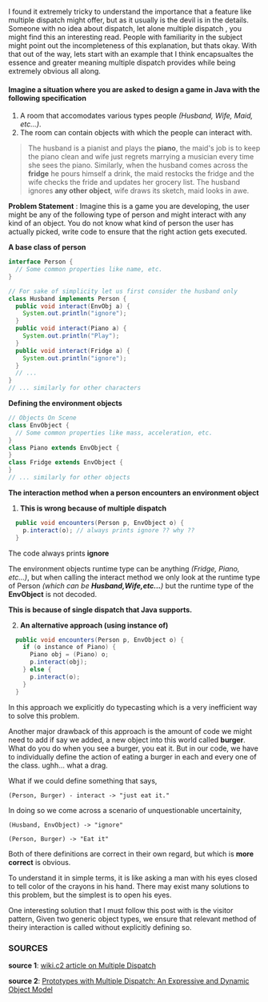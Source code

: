 I found it extremely tricky to understand the importance that a feature like 
multiple dispatch might offer, but as it usually is the devil is in the details.
Someone with no idea about dispatch, let alone multiple dispatch 
, you might find this an interesting read. People with familiarity in the subject might point out the 
incompleteness of this explanation, but thats okay.
With that out of the way, lets start with an example that I think encapsualtes the essence and 
greater meaning multiple dispatch provides while being extremely obvious all along.

#### Imagine a situation where you are asked to design a game in Java with the following specification

  1. A room that accomodates various types people _(Husband, Wife, Maid, etc...)_.
  2. The room can contain objects with which the people can interact with.
  

> The husband is a pianist and plays the **piano**, the maid's job is to keep the piano clean and wife 
> just regrets marrying a musician every time she sees the piano.
> Similarly, when the husband comes across the **fridge** he pours himself a drink, the maid restocks the 
> fridge and the wife checks the fride and updates her grocery list.
> The husband ignores __any other object__, wife draws its sketch, maid looks in awe.

__Problem Statement__ : Imagine this is a game you are developing, the user might be any of the following 
type of person and might interact with any kind of an object. You do not know what kind of person the user has actually picked, write code to ensure that the right action gets executed. 


__A base class of person__

```java
interface Person {
  // Some common properties like name, etc.
}

// For sake of simplicity let us first consider the husband only
class Husband implements Person {
  public void interact(EnvObj a) { 
    System.out.println("ignore");
  }
  public void interact(Piano a) {
    System.out.println("Play"); 
  }
  public void interact(Fridge a) {
    System.out.println("ignore"); 
  }
  // ...
}
// ... similarly for other characters
```
__Defining the environment objects__

```java
// Objects On Scene
class EnvObject {
  // Some common properties like mass, acceleration, etc.
}
class Piano extends EnvObject {
}
class Fridge extends EnvObject {
}
// ... similarly for other objects
```

__The interaction method when a person encounters an environment object__

1. __This is wrong because of multiple dispatch__ 
``` java
  public void encounters(Person p, EnvObject o) {
    p.interact(o); // always prints ignore ?? why ??
  }
```
The code always prints __ignore__

The environment objects runtime type can be anything _(Fridge, Piano, etc...)_, but when calling the interact method we only 
look at the runtime type of Person _(which can be __Husband,Wife,etc...__)_ but the runtime type of the __EnvObject__ is not decoded.

__This is because of single dispatch that Java supports.__

2. __An alternative approach (using instance of)__ 
``` java
  public void encounters(Person p, EnvObject o) {
    if (o instance of Piano) {
      Piano obj = (Piano) o;
      p.interact(obj);
    } else {
      p.interact(o);
    }
  }
```

In this approach we explicitly do typecasting which is a very inefficient way to solve this problem.

Another major drawback of this approach is the amount of code we might need to add if say we added,
a new object into this world called **burger**.
What do you do when you see a burger, you eat it.
But in our code, we have to individually define the action of eating a burger in each and every one of 
the class. ughh... what a drag.

What if we could define something that says,

```
(Person, Burger) - interact -> "just eat it."
```
In doing so we come across a scenario of unquestionable uncertainity,
```
(Husband, EnvObject) -> "ignore"

(Person, Burger) -> "Eat it"
```
Both of there definitions are correct in their own regard, but which is __more correct__ is obvious.

To understand it in simple terms, it is like asking a man with his eyes closed to tell color of the 
crayons in his hand. There may exist many solutions to this problem, but the simplest is to open his eyes.

One interesting solution that I must follow this post with is the visitor pattern, 
Given two generic object types, we ensure that relevant method of theiry interaction is called without explicitly defining so.

### SOURCES

__source 1__: [wiki.c2 article on Multiple Dispatch](https://wiki.c2.com/?MultipleDispatch)

__source 2__: [Prototypes with Multiple Dispatch: An Expressive and Dynamic Object Model](https://www.cs.cmu.edu/~aldrich/papers/ecoop05pmd.pdf)
